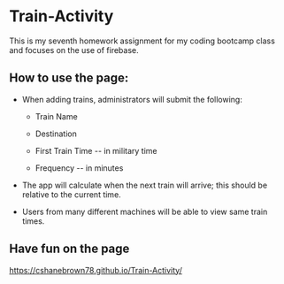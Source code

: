 # Train-Activity

This is my seventh homework assignment for my coding bootcamp class and focuses on the use of firebase.

## How to use the page:

* When adding trains, administrators will submit the following:
    
    * Train Name
    
    * Destination 
    
    * First Train Time -- in military time
    
    * Frequency -- in minutes

* The app will calculate when the next train will arrive; this should be relative to the current time.

* Users from many different machines will be able to view same train times.

## Have fun on the page

https://cshanebrown78.github.io/Train-Activity/